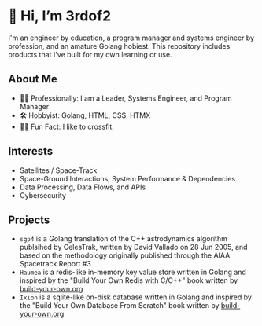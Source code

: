 # 👋 Hi, I’m 3rdof2
I'm an engineer by education, a program manager and systems engineer by profession, and an amature Golang hobiest. This repository includes products that I've built for my own learning or use.

## About Me
- 👨‍💻 Professionally: I am a Leader, Systems Engineer, and Program Manager
- 🛠️ Hobbyist: Golang, HTML, CSS, HTMX
- 🏋️‍♂️ Fun Fact: I like to crossfit.

## Interests
- Satellites / Space-Track
- Space-Ground Interactions, System Performance & Dependencies
- Data Processing, Data Flows, and APIs
- Cybersecurity

## Projects
- `sgp4` is a Golang translation of the C++ astrodynamics algorithm publsihed by CelesTrak, written by David Vallado on 28 Jun 2005, and based on the methodology originally published through the AIAA Spacetrack Report #3
- `Haumea` is a redis-like in-memory key value store written in Golang and inspired by the "Build Your Own Redis with C/C++" book written by [build-your-own.org](https://build-your-own.org/redis)
- `Ixion` is a sqlite-like on-disk database written in Golang and inspired by the "Build Your Own Database From Scratch" book written by [build-your-own.org](https://build-your-own.org/database/)
